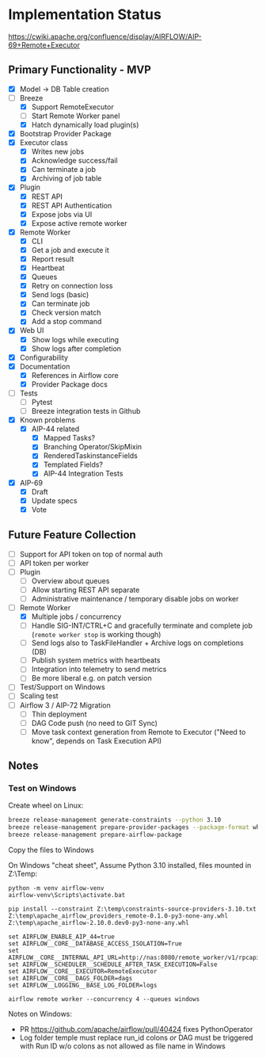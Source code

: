 <!--
 Licensed to the Apache Software Foundation (ASF) under one
 or more contributor license agreements.  See the NOTICE file
 distributed with this work for additional information
 regarding copyright ownership.  The ASF licenses this file
 to you under the Apache License, Version 2.0 (the
 "License"); you may not use this file except in compliance
 with the License.  You may obtain a copy of the License at

   http://www.apache.org/licenses/LICENSE-2.0

 Unless required by applicable law or agreed to in writing,
 software distributed under the License is distributed on an
 "AS IS" BASIS, WITHOUT WARRANTIES OR CONDITIONS OF ANY
 KIND, either express or implied.  See the License for the
 specific language governing permissions and limitations
 under the License.
 -->

# Implementation Status

https://cwiki.apache.org/confluence/display/AIRFLOW/AIP-69+Remote+Executor

## Primary Functionality - MVP

- [x] Model -> DB Table creation
- [ ] Breeze
  - [x] Support RemoteExecutor
  - [ ] Start Remote Worker panel
  - [x] Hatch dynamically load plugin(s)
- [x] Bootstrap Provider Package
- [x] Executor class
  - [x] Writes new jobs
  - [x] Acknowledge success/fail
  - [x] Can terminate a job
  - [x] Archiving of job table
- [x] Plugin
  - [x] REST API
  - [x] REST API Authentication
  - [x] Expose jobs via UI
  - [x] Expose active remote worker
- [x] Remote Worker
  - [x] CLI
  - [x] Get a job and execute it
  - [x] Report result
  - [x] Heartbeat
  - [x] Queues
  - [x] Retry on connection loss
  - [x] Send logs (basic)
  - [x] Can terminate job
  - [x] Check version match
  - [x] Add a stop command
- [x] Web UI
  - [x] Show logs while executing
  - [x] Show logs after completion
- [x] Configurability
- [x] Documentation
  - [x] References in Airflow core
  - [x] Provider Package docs
- [ ] Tests
  - [ ] Pytest
  - [ ] Breeze integration tests in Github
- [x] Known problems
  - [x] AIP-44 related
    - [x] Mapped Tasks?
    - [x] Branching Operator/SkipMixin
    - [x] RenderedTaskinstanceFields
    - [x] Templated Fields?
    - [x] AIP-44 Integration Tests
- [x] AIP-69
  - [x] Draft
  - [x] Update specs
  - [x] Vote

## Future Feature Collection

- [ ] Support for API token on top of normal auth
- [ ] API token per worker
- [ ] Plugin
  - [ ] Overview about queues
  - [ ] Allow starting REST API separate
  - [ ] Administrative maintenance / temporary disable jobs on worker
- [ ] Remote Worker
  - [x] Multiple jobs / concurrency
  - [ ] Handle SIG-INT/CTRL+C and gracefully terminate and complete job (``remote worker stop`` is working though)
  - [ ] Send logs also to TaskFileHandler + Archive logs on completions (DB)
  - [ ] Publish system metrics with heartbeats
  - [ ] Integration into telemetry to send metrics
  - [ ] Be more liberal e.g. on patch version
- [ ] Test/Support on Windows
- [ ] Scaling test
- [ ] Airflow 3 / AIP-72 Migration
  - [ ] Thin deployment
  - [ ] DAG Code push (no need to GIT Sync)
  - [ ] Move task context generation from Remote to Executor ("Need to know", depends on Task Execution API)

## Notes

### Test on Windows

Create wheel on Linux:

``` bash
breeze release-management generate-constraints --python 3.10
breeze release-management prepare-provider-packages --package-format wheel --include-removed-providers remote
breeze release-management prepare-airflow-package
```

Copy the files to Windows

On Windows "cheat sheet", Assume Python 3.10 installed, files mounted in Z:\Temp:

``` text
python -m venv airflow-venv
airflow-venv\Scripts\activate.bat

pip install --constraint Z:\temp\constraints-source-providers-3.10.txt Z:\temp\apache_airflow_providers_remote-0.1.0-py3-none-any.whl Z:\temp\apache_airflow-2.10.0.dev0-py3-none-any.whl

set AIRFLOW_ENABLE_AIP_44=true
set AIRFLOW__CORE__DATABASE_ACCESS_ISOLATION=True
set AIRFLOW__CORE__INTERNAL_API_URL=http://nas:8080/remote_worker/v1/rpcapi
set AIRFLOW__SCHEDULER__SCHEDULE_AFTER_TASK_EXECUTION=False
set AIRFLOW__CORE__EXECUTOR=RemoteExecutor
set AIRFLOW__CORE__DAGS_FOLDER=dags
set AIRFLOW__LOGGING__BASE_LOG_FOLDER=logs

airflow remote worker --concurrency 4 --queues windows
```

Notes on Windows:

- PR https://github.com/apache/airflow/pull/40424 fixes PythonOperator
- Log folder temple must replace run_id colons _or_ DAG must be triggered with Run ID w/o colons as not allowed as file name in Windows
